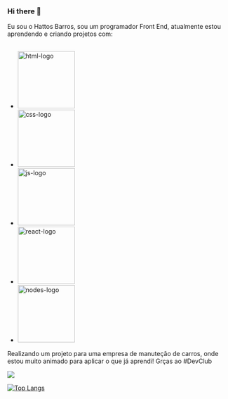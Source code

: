 ### Hi there 👋

Eu sou o Hattos Barros, sou um programador Front End, atualmente estou aprendendo e criando projetos com:
<br>
<br>
- <img width=130px src="https://img.shields.io/badge/HTML5-E34F26?style=for-the-badge&logo=html5&logoColor=white" alt="html-logo" />
- <img width=130px src="https://img.shields.io/badge/CSS3-1572B6?style=for-the-badge&logo=css3&logoColor=white" alt="css-logo" />
- <img width=130px src="https://img.shields.io/badge/JavaScript-323330?style=for-the-badge&logo=javascript&logoColor=F7DF1E" alt="js-logo" />
- <img width=130px src="https://img.shields.io/badge/React-20232A?style=for-the-badge&logo=react&logoColor=61DAFB" alt="react-logo" />
- <img width=130px src="https://img.shields.io/badge/Node.js-43853D?style=for-the-badge&logo=node.js&logoColor=white" alt="nodes-logo" />

Realizando um projeto para uma empresa de manuteção de carros, onde estou muito animado para aplicar o que já aprendi! Grças ao #DevClub

<picture>
  <source
    srcset="https://github-readme-stats.vercel.app/api?username=hattosbarros&show_icons=true&theme=dark"
    media="(prefers-color-scheme: dark)"
  />
  <source
    srcset="https://github-readme-stats.vercel.app/api?username=hattosbarros&show_icons=true"
    media="(prefers-color-scheme: light), (prefers-color-scheme: no-preference)"
  />
  <img src="https://github-readme-stats.vercel.app/api?username=hattosbarros&show_icons=true" />
</picture>


[![Top Langs](https://github-readme-stats.vercel.app/api/top-langs/?username=hattosbarros)](https://github.com/anuraghazra/github-readme-stats)

